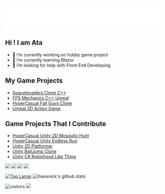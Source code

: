 ![Ata Çetin Logo](logouzun.png?raw=true "Ata Çetin")

## Hi ! I am Ata
- 🔭 I’m currently working on hobby game project
- 🌱 I’m currently learning Blazor
- 🤔 I’m looking for help with Front End Developing

## My Game Projects
- [SpaceInvaders Clone C++](https://github.com/ihavenick/UzaydanIstilacilar)
- [FPS Mechanics C++ Unreal](https://github.com/ihavenick/FPS_Unreal)
- [HyperCasual Fall Guys Clone](https://github.com/ihavenick/PanteonGames)
- [Unreal 3D Action Game](https://ihavenick.itch.io/mortal-error)

## Game Projects That I Contribute
- [HyperCasual Unity 2D Mosquito Hunt](https://github.com/ihavenick/SinekOldurme)
- [HyperCasual Unity Endless Run](https://github.com/ihavenick/isparta-Proje)
- [Unity 2D Platformer](https://github.com/Petrichor-Games/KorkuncluOyun)
- [Unity BallJump Clone](https://github.com/Petrichor-Games/HaypirKeyjur)
- [Unity C# Robinhood Like Thing](https://github.com/Petrichor-Games/BogaziciGameJam)


[![](https://img.shields.io/badge/portfolio-%230077B5.svg?&style=for-the-badge&logo=googlechrome&logoColor=red)](https://atacetin.net) 
[![](https://img.shields.io/badge/blog-%230077B5.svg?&style=for-the-badge&logo=googlechrome&logoColor=green)](https://atacetin.com)
[![](https://img.shields.io/badge/Forgetten%20Website-%230077B5.svg?&style=for-the-badge&logo=googlechrome&logoColor=white)](https://atacetin.com.tr)
[![](https://img.shields.io/badge/Forgetten%20Blog-%230077B5.svg?&style=for-the-badge&logo=googlechrome&logoColor=yellow)](https://ihavenick.net)

[![Top Langs](https://github-readme-stats.vercel.app/api/top-langs/?username=ihavenick&layout=compact&theme=react&hide=cmake,makefile)](https://github.com/ihavenick) ![ihavenick's github stats](https://github-readme-stats.vercel.app/api?username=ihavenick&show_icons=true&theme=react) 

![visitors](https://img.shields.io/badge/dynamic/json?color=blue&style=for-the-badge&label=visitor%20count&query=value&url=https%3A%2F%2Fapi.countapi.xyz%2Fhit%2Fihavenick.ihavenick%2Freadme)
[![](https://img.shields.io/badge/linkedin-%230077B5.svg?&style=for-the-badge&logo=linkedin&logoColor=white)](https://www.linkedin.com/in/atacetin/)




<!--
**ihavenick/ihavenick** is a ✨ _special_ ✨ repository because its `README.md` (this file) appears on your GitHub profile.

Here are some ideas to get you started:

- 🔭 I’m currently working on ...
- 🌱 I’m currently learning ...
- 👯 I’m looking to collaborate on ...
- 🤔 I’m looking for help with ...
- 💬 Ask me about ...
- 📫 How to reach me: ...
- 😄 Pronouns: ...
- ⚡ Fun fact: ...
-->
